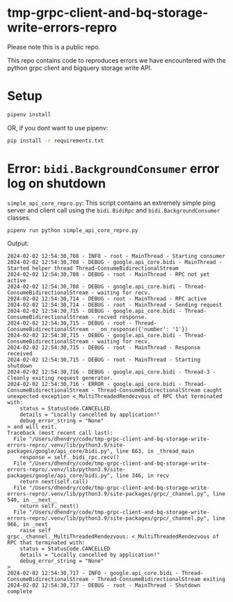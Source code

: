 # tmp-grpc-client-and-bq-storage-write-errors-repro

Please note this is a public repo. 

This repo contains code to reproduces errors we have encountered with the python grpc client and bigquery 
storage write API.

# Setup

```bash
pipenv install
```

OR, if you dont want to use pipenv:

```bash
pip install -r requirements.txt
```

# Error: `bidi.BackgroundConsumer` error log on shutdown

`simple_api_core_repro.py`: This script contains an extremely simple ping server and client 
call using the `bidi.BidiRpc` and `bidi.BackgroundConsumer` classes.

```bash
pipenv run python simple_api_core_repro.py
```

Output:

```
2024-02-02 12:54:30,708 - INFO - root - MainThread - Starting consumer
2024-02-02 12:54:30,708 - DEBUG - google.api_core.bidi - MainThread - Started helper thread Thread-ConsumeBidirectionalStream
2024-02-02 12:54:30,708 - DEBUG - root - MainThread - RPC not yet active
2024-02-02 12:54:30,708 - DEBUG - google.api_core.bidi - Thread-ConsumeBidirectionalStream - waiting for recv.
2024-02-02 12:54:30,714 - DEBUG - root - MainThread - RPC active
2024-02-02 12:54:30,714 - DEBUG - root - MainThread - Sending request
2024-02-02 12:54:30,715 - DEBUG - google.api_core.bidi - Thread-ConsumeBidirectionalStream - recved response.
2024-02-02 12:54:30,715 - DEBUG - root - Thread-ConsumeBidirectionalStream - _on_response({'number': '1'})
2024-02-02 12:54:30,715 - DEBUG - google.api_core.bidi - Thread-ConsumeBidirectionalStream - waiting for recv.
2024-02-02 12:54:30,715 - DEBUG - root - MainThread - Response received
2024-02-02 12:54:30,715 - DEBUG - root - MainThread - Starting shutdown
2024-02-02 12:54:30,716 - DEBUG - google.api_core.bidi - Thread-3 - Cleanly exiting request generator.
2024-02-02 12:54:30,716 - ERROR - google.api_core.bidi - Thread-ConsumeBidirectionalStream - Thread-ConsumeBidirectionalStream caught unexpected exception <_MultiThreadedRendezvous of RPC that terminated with:
	status = StatusCode.CANCELLED
	details = "Locally cancelled by application!"
	debug_error_string = "None"
> and will exit.
Traceback (most recent call last):
  File "/Users/dhendry/code/tmp-grpc-client-and-bq-storage-write-errors-repro/.venv/lib/python3.9/site-packages/google/api_core/bidi.py", line 663, in _thread_main
    response = self._bidi_rpc.recv()
  File "/Users/dhendry/code/tmp-grpc-client-and-bq-storage-write-errors-repro/.venv/lib/python3.9/site-packages/google/api_core/bidi.py", line 346, in recv
    return next(self.call)
  File "/Users/dhendry/code/tmp-grpc-client-and-bq-storage-write-errors-repro/.venv/lib/python3.9/site-packages/grpc/_channel.py", line 540, in __next__
    return self._next()
  File "/Users/dhendry/code/tmp-grpc-client-and-bq-storage-write-errors-repro/.venv/lib/python3.9/site-packages/grpc/_channel.py", line 966, in _next
    raise self
grpc._channel._MultiThreadedRendezvous: <_MultiThreadedRendezvous of RPC that terminated with:
	status = StatusCode.CANCELLED
	details = "Locally cancelled by application!"
	debug_error_string = "None"
>
2024-02-02 12:54:30,717 - INFO - google.api_core.bidi - Thread-ConsumeBidirectionalStream - Thread-ConsumeBidirectionalStream exiting
2024-02-02 12:54:30,717 - DEBUG - root - MainThread - Shutdown complete
```